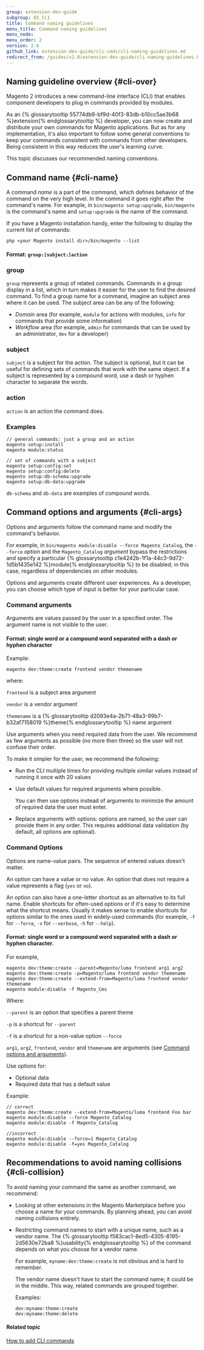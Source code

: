 ```yaml
---
group: extension-dev-guide
subgroup: 65_CLI
title: Command naming guidelines
menu_title: Command naming guidelines
menu_node:
menu_order: 2
version: 2.0
github_link: extension-dev-guide/cli-cmds/cli-naming-guidelines.md
redirect_from: /guides/v2.0/extension-dev-guide/cli-naming-guidelines.html
---
```


<!-- http://olgakopylova.espritica.com/naming-conventions-for-cli-commands-in-magento-2/
 -->

## Naming guideline overview   {#cli-over}

Magento 2 introduces a new command-line interface (CLI) that enables component developers to plug in commands provided by modules.

As an {% glossarytooltip 55774db9-bf9d-40f3-83db-b10cc5ae3b68 %}extension{% endglossarytooltip %} developer, you can now create and distribute your own commands for Magento applications. But as for any implementation, it's also important to follow some general conventions to keep your commands consistent with commands from other developers. Being consistent in this way reduces the user's learning curve.

This topic discusses our recommended naming conventions.

## Command name   {#cli-name}

A command *name* is a part of the command, which defines behavior of the command on the very high level. In the command it goes right after the command's name.
For example, in `bin/magento setup:upgrade`, `bin/magento` is the command's name and `setup:upgrade` is the name of the command.

If you have a Magento installation handy, enter the following to display the current list of commands:

	php <your Magento install dir>/bin/magento --list

#### Format: `group:[subject:]action`

### group
`group` represents a group of related commands. Commands in a group display in a list, which in turn makes it easier for the user to find the desired command. To find a group name for a command, imagine an subject area where it can be used. The subject area can be any of the following:

*	*Domain* area (for example, `module` for actions with modules, `info` for commands that provide some information)
*	*Workflow* area (for example, `admin` for commands that can be used by an administrator, `dev` for a developer)

### subject
`subject` is a subject for the action. The subject is optional, but it can be useful for defining sets of commands that work with the same object. If a subject is represented by a compound word, use a dash or hyphen character to separate the words.

### action
`action` is an action the command does.

### Examples
	// general commands: just a group and an action
	magento setup:install
	magento module:status

	// set of commands with a subject
	magento setup:config:set
	magento setup:config:delete
	magento setup:db-schema:upgrade
	magento setup:db-data:upgrade

<div class="bs-callout bs-callout-info" id="info">
  <p><code>db-schema</code> and <code>db-data</code> are examples of compound words.</p>
</div>

## Command options and arguments   {#cli-args}

Options and arguments follow the command name and modify the command's behavior.

For example, in `bin/magento module:disable --force Magento_Catalog`, the `--force` *option* and the `Magento_Catalog` *argument* bypass the restrictions and specify a particular {% glossarytooltip c1e4242b-1f1a-44c3-9d72-1d5b1435e142 %}module{% endglossarytooltip %} to be disabled; in this case, regardless of dependencies on other modules.

Options and arguments create different user experiences. As a developer, you can choose which type of input is better for your particular case.

### Command arguments

Arguments are values passed by the user in a specified order. The argument name is not visible to the user.

#### Format: single word or a compound word separated with a dash or hyphen character

Example:

	magento dev:theme:create frontend vendor themename

where:

`frontend` is a subject area argument

`vendor` is a vendor argument

`themename` is a {% glossarytooltip d2093e4a-2b71-48a3-99b7-b32af7158019 %}theme{% endglossarytooltip %} name argument

Use arguments when you need required data from the user. We recommend as few arguments as possible (no more then three) so the user will not confuse their order.

To make it simpler for the user, we recommend the following:

*	Run the CLI multiple times for providing multiple similar values instead of running it once with 20 values
*	Use default values for required arguments where possible.

	You can then use options instead of arguments to minimize the amount of required data the user must enter.

*	Replace arguments with options: options are named, so the user can provide them in any order. This requires additional data validation (by default, all options are optional).

### Command Options

Options are name-value pairs. The sequence of entered values doesn't matter.

An option can have a value or no value. An option that does not require a value represents a flag (`yes` or `no`).

An option can also have a one-letter shortcut as an alternative to its full name. Enable shortcuts for often-used options or if it's easy to determine what the shortcut means. Usually it makes sense to enable shortcuts for options similar to the ones used in widely-used commands (for example, `-f` for `--force`, `-v` for `--verbose`, `-h` for `--help`).

#### Format: single word or a compound word separated with a dash or hyphen character.

For example,

	magento dev:theme:create --parent=Magento/luma frontend arg1 arg2
	magento dev:theme:create -p=Magento/luma frontend vendor themename
	magento dev:theme:create --extend-from=Magento/luma frontend vendor themename
	magento module:disable -f Magento_Cms

Where:

`--parent` is an option that specifies a parent theme

`-p` is a shortcut for `--parent`

`-f` is a shortcut for a non-value option `--force`

`arg1`, `arg2`, `frontend`, `vendor` and `themename` are arguments (see <a href="#cli-args">Command options and arguments</a>).

Use options for:

*	Optional data
*	Required data that has a default value

Example:

	// correct
	magento dev:theme:create --extend-from=Magento/luma frontend Foo bar
	magento module:disable --force Magento_Catalog
	magento module:disable -f Magento_Catalog

	//incorrect
	magento module:disable --force=1 Magento_Catalog
	magento module:disable -f=yes Magento_Catalog

## Recommendations to avoid naming collisions   {#cli-collision}

To avoid naming your command the same as another command, we recommend:

*	Looking at other extensions in the Magento Marketplace before you choose a name for your commands. By planning ahead, you can avoid naming collisions entirely.

*	Restricting command names to start with a unique name, such as a vendor name. The {% glossarytooltip f583cac1-8ed5-4305-8195-2d5630e72ba8 %}usability{% endglossarytooltip %} of the command depends on what you choose for a vendor name.

	For example, `myname:dev:theme:create` is not obvious and is hard to remember.

	The vendor name doesn't have to start the command name; it could be in the middle. This way, related commands are grouped together.

	Examples:

		dev:myname:theme:create
		dev:myname:theme:delete

#### Related topic

<a href="{{ page.baseurl }}/extension-dev-guide/cli-cmds/cli-howto.html">How to add CLI commands</a>
